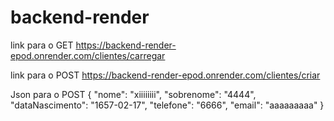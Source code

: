 # backend-render


 link  para o GET 
 https://backend-render-epod.onrender.com/clientes/carregar

 link para o POST
 https://backend-render-epod.onrender.com/clientes/criar

 Json para o POST
 {
        "nome": "xiiiiiiii",
        "sobrenome": "4444",
        "dataNascimento": "1657-02-17",
        "telefone": "6666",
        "email": "aaaaaaaaa"
}
